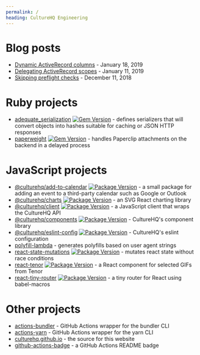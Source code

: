 ```yaml
---
permalink: /
heading: CultureHQ Engineering
---
```


# Blog posts

<!-- * [AdequateSerialization](posts/2019-01-25-adequate-serialization) - January 24, 2019 -->
* [Dynamic ActiveRecord columns](posts/2019-01-18-dynamic-activerecord-columns) - January 18, 2019
* [Delegating ActiveRecord scopes](posts/2019-01-11-delegating-activerecord-scopes) - January 11, 2019
* [Skipping preflight checks](posts/2018-12-11-skipping-preflight-checks) - December 11, 2018

# Ruby projects

* [adequate_serialization](https://github.com/CultureHQ/adequate_serialization) [![Gem Version](https://img.shields.io/gem/v/adequate_serialization.svg)](https://github.com/CultureHQ/adeqaute_serialization) - defines serializers that will convert objects into hashes suitable for caching or JSON HTTP responses
* [paperweight](https://github.com/CultureHQ/paperweight) [![Gem Version](https://img.shields.io/gem/v/paperweight.svg)](https://github.com/CultureHQ/paperweight) - handles Paperclip attachments on the backend in a delayed process

# JavaScript projects

* [@culturehq/add-to-calendar](https://engineering.culturehq.com/add-to-calendar) [![Package Version](https://img.shields.io/npm/v/@culturehq/add-to-calendar.svg)](https://www.npmjs.com/package/@culturehq/add-to-calendar) - a small package for adding an event to a third-party calendar such as Google or Outlook
* [@culturehq/charts](https://engineering.culturehq.com/charts/) [![Package Version](https://img.shields.io/npm/v/@culturehq/charts.svg)](https://www.npmjs.com/package/@culturehq/charts) - an SVG React charting library
* [@culturehq/client](https://github.com/CultureHQ/client) [![Package Version](https://img.shields.io/npm/v/@culturehq/client.svg)](https://www.npmjs.com/package/@culturehq/client) - a JavaScript client that wraps the CultureHQ API
* [@culturehq/components](https://engineering.culturehq.com/components) [![Package Version](https://img.shields.io/npm/v/@culturehq/components.svg)](https://www.npmjs.com/package/@culturehq/components) - CultureHQ's component library
* [@culturehq/eslint-config](https://github.com/CultureHQ/eslint-config) [![Package Version](https://img.shields.io/npm/v/@culturehq/eslint-config.svg)](https://www.npmjs.com/package/@culturehq/eslint-config) - CultureHQ's eslint configuration
* [polyfill-lambda](https://github.com/CultureHQ/polyfill-lambda) - generates polyfills based on user agent strings
* [react-state-mutations](https://github.com/CultureHQ/react-state-mutations) [![Package Version](https://img.shields.io/npm/v/react-state-mutations.svg)](https://www.npmjs.com/package/react-state-mutations) - mutates react state without race conditions
* [react-tenor](https://engineering.culturehq.com/react-tenor) [![Package Version](https://img.shields.io/npm/v/react-tenor.svg)](https://www.npmjs.com/package/react-tenor) - a React component for selected GIFs from Tenor
* [react-tiny-router](https://github.com/CultureHQ/react-tiny-router) [![Package Version](https://img.shields.io/npm/v/react-tiny-router.svg)](https://www.npmjs.com/package/react-tiny-router) - a tiny router for React using babel-macros

# Other projects

* [actions-bundler](https://github.com/CultureHQ/actions-bundler) - GitHub Actions wrapper for the bundler CLI
* [actions-yarn](https://github.com/CultureHQ/actions-yarn) - GitHub Actions wrapper for the yarn CLI
* [culturehq.github.io](https://github.com/CultureHQ/culturehq.github.io) - the source for this website
* [github-actions-badge](https://github.com/CultureHQ/github-actions-badge) - a GitHub Actions README badge
